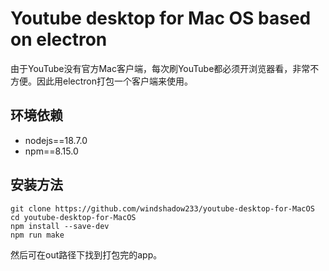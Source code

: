 # Youtube desktop for Mac OS based on electron

由于YouTube没有官方Mac客户端，每次刷YouTube都必须开浏览器看，非常不方便。因此用electron打包一个客户端来使用。


## 环境依赖

- nodejs==18.7.0
- npm==8.15.0

## 安装方法

```shell
git clone https://github.com/windshadow233/youtube-desktop-for-MacOS
cd youtube-desktop-for-MacOS
npm install --save-dev
npm run make
```

然后可在out路径下找到打包完的app。
